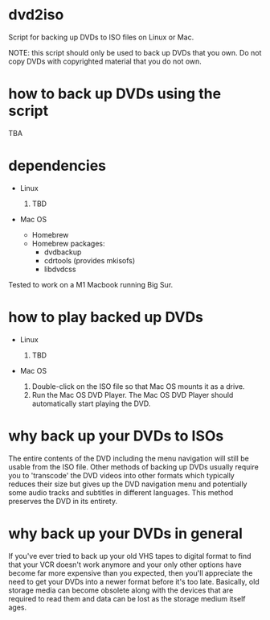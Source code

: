 # dvd2iso
Script for backing up DVDs to ISO files on Linux or Mac.

NOTE: this script should only be used to back up DVDs that you own. Do not copy DVDs with copyrighted material that you do not own.

# how to back up DVDs using the script

TBA

# dependencies

* Linux
  1. TBD

* Mac OS
  * Homebrew
  * Homebrew packages:
    * dvdbackup
    * cdrtools (provides mkisofs)
    * libdvdcss

Tested to work on a M1 Macbook running Big Sur.

# how to play backed up DVDs

* Linux
  1. TBD

* Mac OS
  1. Double-click on the ISO file so that Mac OS mounts it as a drive.
  2. Run the Mac OS DVD Player. The Mac OS DVD Player should automatically start playing the DVD.

# why back up your DVDs to ISOs
The entire contents of the DVD including the menu navigation will still be usable from the ISO file. Other methods of backing up DVDs usually require you to 'transcode' the DVD videos into other formats which typically reduces their size but gives up the DVD navigation menu and potentially some audio tracks and subtitles in different languages. This method preserves the DVD in its entirety.

# why back up your DVDs in general
If you've ever tried to back up your old VHS tapes to digital format to find that your VCR doesn't work anymore and your only other options have become far more expensive than you expected, then you'll appreciate the need to get your DVDs into a newer format before it's too late. Basically, old storage media can become obsolete along with the devices that are required to read them and data can be lost as the storage medium itself ages.
